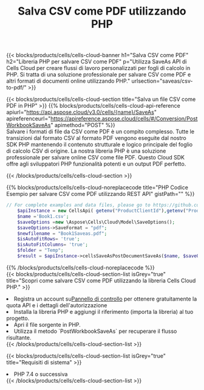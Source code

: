 ﻿---
title:  Salva CSV come PDF utilizzando PHP
description:  Utilizzando Aspose.Cells Cloud SDK per PHP per salvare il file in formato CSV come file in formato PDF.
kwords: Excel, Save CSV as PDF, REST, PHP
howto: How to save CSV as PDF using Aspose.Cells Cloud PHP library.
---
{{< blocks/products/cells/cells-cloud-banner h1="Salva CSV come PDF" h2="Libreria PHP per salvare CSV come PDF" p="Utilizza SaveAs API di Cells Cloud per creare flussi di lavoro personalizzati per fogli di calcolo in PHP. Si tratta di una soluzione professionale per salvare CSV come PDF e altri formati di documenti online utilizzando PHP." urlsection="saveas/csv-to-pdf/" >}}

{{< blocks/products/cells/cells-cloud-section title="Salva un file CSV come PDF in PHP" >}}
{{% blocks/products/cells/cells-cloud-api-reference apiurl="https://api.aspose.cloud/v3.0/cells/{name}/SaveAs" apireferenceurl="https://apireference.aspose.cloud/cells/#/Conversion/PostWorkbookSaveAs" apimethod="POST" %}}
<br/>
Salvare i formati di file da CSV come PDF è un compito complesso. Tutte le transizioni dal formato CSV al formato PDF vengono eseguite dal nostro SDK PHP mantenendo il contenuto strutturale e logico principale del foglio di calcolo CSV di origine. La nostra libreria PHP è una soluzione professionale per salvare online CSV come file PDF. Questo Cloud SDK offre agli sviluppatori PHP funzionalità potenti e un output PDF perfetto.

{{< /blocks/products/cells/cells-cloud-section >}}

{{% blocks/products/cells/cells-cloud-noreplacecode title="PHP Codice Esempio per salvare CSV come PDF utilizzando REST API" gistPath="" %}}
  
```php
// For complete examples and data files, please go to https://github.com/aspose-cells-cloud/aspose-cells-cloud-php/
    $apiInstance = new CellsApi( getenv("ProductClientId"),getenv("ProductClientSecret") );
    $name ='Book1.csv';
    $saveOptions =new \Aspose\Cells\Cloud\Model\SaveOptions();
    $saveOptions->SaveFormat = "pdf";
    $newfilename = "Book1Saveas.pdf";
    $isAutoFitRows= 'true';
    $isAutoFitColumns= 'true';
    $folder = "Temp";
    $result = $apiInstance->cellsSaveAsPostDocumentSaveAs($name, $saveOptions, $newfilename,$isAutoFitRows, $isAutoFitColumns, $folder);
```
  
{{% /blocks/products/cells/cells-cloud-noreplacecode %}}
<br/>
{{< blocks/products/cells/cells-cloud-section-list isGrey="true" title="Scopri come salvare CSV come PDF utilizzando la libreria Cells Cloud PHP." >}}
<li> Registra un account su<a href="https://dashboard.aspose.cloud/">Pannello di controllo</a> per ottenere gratuitamente la quota API e i dettagli dell'autorizzazione</li>
<li>Installa la libreria PHP e aggiungi il riferimento (importa la libreria) al tuo progetto.</li>
<li>Apri il file sorgente in PHP.</li>
<li>Utilizza il metodo `PostWorkbookSaveAs` per recuperare il flusso risultante.</li>
{{< /blocks/products/cells/cells-cloud-section-list >}}

{{< blocks/products/cells/cells-cloud-section-list isGrey="true" title="Requisiti di sistema" >}}
<li>PHP 7.4 o successiva</li>
{{< /blocks/products/cells/cells-cloud-section-list >}}
